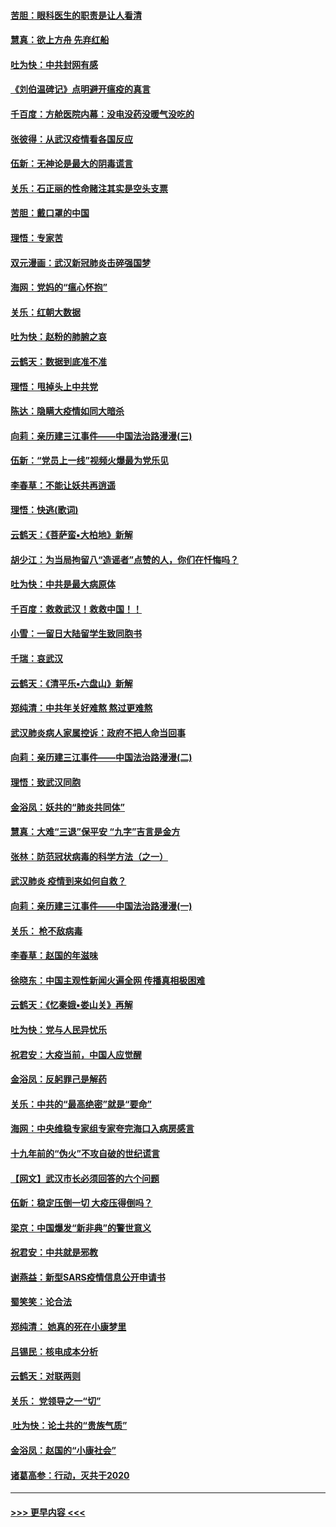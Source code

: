 #### [苦胆：眼科医生的职责是让人看清](../pages/nsc993/n11853840.md?t=02090402) 
#### [慧真：欲上方舟 先弃红船](../pages/nsc993/n11853483.md?t=02090402) 
#### [吐为快：中共封网有感](../pages/nsc993/n11852575.md?t=02090402) 
#### [《刘伯温碑记》点明避开瘟疫的真言](../pages/nsc993/n11852128.md?t=02090402) 
#### [千百度：方舱医院内幕：没电没药没暖气没吃的](../pages/nsc993/n11850211.md?t=02090402) 
#### [张彼得：从武汉疫情看各国反应](../pages/nsc993/n11850102.md?t=02090402) 
#### [伍新：无神论是最大的阴毒谎言](../pages/nsc993/n11846129.md?t=02090402) 
#### [关乐：石正丽的性命赌注其实是空头支票](../pages/nsc993/n11846109.md?t=02090402) 
#### [苦胆：戴口罩的中国](../pages/nsc993/n11845576.md?t=02090402) 
#### [理悟：专家苦](../pages/nsc993/n11845564.md?t=02090402) 
#### [双元漫画：武汉新冠肺炎击碎强国梦](../pages/nsc993/n11843320.md?t=02090402) 
#### [海网：党妈的“瘟心怀抱”](../pages/nsc993/n11840740.md?t=02090402) 
#### [关乐：红朝大数据](../pages/nsc993/n11840675.md?t=02090402) 
#### [吐为快：赵粉的肺腑之哀](../pages/nsc993/n11840618.md?t=02090402) 
#### [云鹤天：数据到底准不准](../pages/nsc993/n11840325.md?t=02090402) 
#### [理悟：甩掉头上中共党](../pages/nsc993/n11838826.md?t=02090402) 
#### [陈达：隐瞒大疫情如同大暗杀](../pages/nsc993/n11838771.md?t=02090402) 
#### [向莉：亲历建三江事件——中国法治路漫漫(三)](../pages/nsc993/n11831825.md?t=02090402) 
#### [伍新：“党员上一线”视频火爆最为党乐见](../pages/nsc993/n11838200.md?t=02090402) 
#### [李春草：不能让妖共再逍遥](../pages/nsc993/n11838102.md?t=02090402) 
#### [理悟：快逃(歌词)](../pages/nsc993/n11838083.md?t=02090402) 
#### [云鹤天：《菩萨蛮▪大柏地》新解](../pages/nsc993/n11838059.md?t=02090402) 
#### [胡少江：为当局拘留八“造谣者”点赞的人，你们在忏悔吗？](../pages/nsc993/n11836801.md?t=02090402) 
#### [吐为快：中共是最大病原体](../pages/nsc993/n11836748.md?t=02090402) 
#### [千百度：救救武汉！救救中国！！](../pages/nsc993/n11836145.md?t=02090402) 
#### [小雪：一留日大陆留学生致同胞书](../pages/nsc993/n11834624.md?t=02090402) 
#### [千瑞：哀武汉](../pages/nsc993/n11833647.md?t=02090402) 
#### [云鹤天：《清平乐▪六盘山》新解](../pages/nsc993/n11833611.md?t=02090402) 
#### [郑纯清：中共年关好难熬 熬过更难熬](../pages/nsc993/n11833489.md?t=02090402) 
#### [武汉肺炎病人家属控诉：政府不把人命当回事](../pages/nsc993/n11833205.md?t=02090402) 
#### [向莉：亲历建三江事件——中国法治路漫漫(二)](../pages/nsc993/n11829102.md?t=02090402) 
#### [理悟：致武汉同胞](../pages/nsc993/n11831522.md?t=02090402) 
#### [金浴凤：妖共的“肺炎共同体”](../pages/nsc993/n11829448.md?t=02090402) 
#### [慧真：大难“三退”保平安 “九字”吉言是金方](../pages/nsc993/n11829501.md?t=02090402) 
#### [张林：防范冠状病毒的科学方法（之一）](../pages/nsc993/n11828618.md?t=02090402) 
#### [武汉肺炎 疫情到来如何自救？](../pages/nsc993/n11827632.md?t=02090402) 
#### [向莉：亲历建三江事件——中国法治路漫漫(一)](../pages/nsc993/n11827190.md?t=02090402) 
#### [关乐： 枪不敌病毒](../pages/nsc993/n11826746.md?t=02090402) 
#### [李春草：赵国的年滋味](../pages/nsc993/n11826321.md?t=02090402) 
#### [徐晓东：中国主观性新闻火遍全网 传播真相极困难](../pages/nsc993/n11826508.md?t=02090402) 
#### [云鹤天：《忆秦娥▪娄山关》再解](../pages/nsc993/n11824682.md?t=02090402) 
#### [吐为快：党与人民异忧乐](../pages/nsc993/n11824660.md?t=02090402) 
#### [祝君安：大疫当前，中国人应觉醒](../pages/nsc993/n11821946.md?t=02090402) 
#### [金浴凤：反躬罪己是解药](../pages/nsc993/n11820280.md?t=02090402) 
#### [关乐：中共的“最高绝密”就是“要命”](../pages/nsc993/n11816946.md?t=02090402) 
#### [海网：中央维稳专家组专家夸完海口入病房感言](../pages/nsc993/n11815138.md?t=02090402) 
#### [十九年前的“伪火”不攻自破的世纪谎言](../pages/nsc993/n11813238.md?t=02090402) 
#### [【网文】武汉市长必须回答的六个问题](../pages/nsc993/n11813848.md?t=02090402) 
#### [伍新：稳定压倒一切 大疫压得倒吗？](../pages/nsc993/n11812634.md?t=02090402) 
#### [梁京：中国爆发“新非典”的警世意义](../pages/nsc993/n11812554.md?t=02090402) 
#### [祝君安：中共就是邪教](../pages/nsc993/n11812431.md?t=02090402) 
#### [谢燕益：新型SARS疫情信息公开申请书](../pages/nsc993/n11808840.md?t=02090402) 
#### [蜀笑笑：论合法](../pages/nsc993/n11808064.md?t=02090402) 
#### [郑纯清： 她真的死在小康梦里](../pages/nsc993/n11806623.md?t=02090402) 
#### [吕锡民：核电成本分析](../pages/nsc993/n11806284.md?t=02090402) 
#### [云鹤天：对联两则](../pages/nsc993/n11805957.md?t=02090402) 
#### [关乐： 党领导之一“切”](../pages/nsc993/n11804505.md?t=02090402) 
#### [ 吐为快：论土共的“贵族气质”](../pages/nsc993/n11804490.md?t=02090402) 
#### [金浴凤：赵国的“小康社会”](../pages/nsc993/n11804452.md?t=02090402) 
#### [诸葛高参：行动，灭共于2020](../pages/nsc993/n11804120.md?t=02090402) 

----
#### [ >>> 更早内容 <<< ](../indexes/nsc993-earlier.md)
